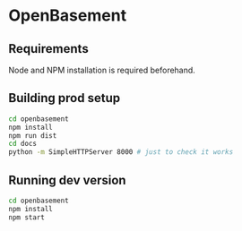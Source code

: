 # OpenBasement

## Requirements

Node and NPM installation is required beforehand.

## Building prod setup

```bash
cd openbasement
npm install
npm run dist
cd docs
python -m SimpleHTTPServer 8000 # just to check it works
```

## Running dev version

```bash
cd openbasement
npm install
npm start
```
